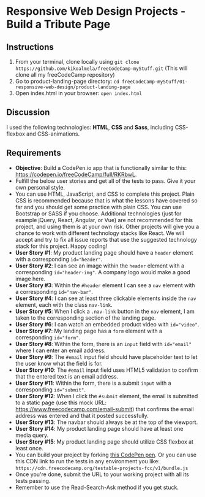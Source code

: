 # Responsive Web Design Projects - Build a Tribute Page

## Instructions
1. From your terminal, clone locally using `git clone https://github.com/kikoalmela/freeCodeCamp-myStuff.git` (This will clone all my freeCodeCamp repository)
2. Go to product-landing-page directory: `cd freeCodeCamp-myStuff/01-responsive-web-design/product-landing-page`
3. Open index.html in your browser: `open index.html`


## Discussion
I used the following technologies: **HTML**, **CSS** and **Sass**, including CSS-flexbox and CSS-animations.

## Requirements
- **Objective**: Build a CodePen.io app that is functionally similar to this: https://codepen.io/freeCodeCamp/full/RKRbwL.
- Fulfill the below user stories and get all of the tests to pass. Give it your own personal style.
- You can use HTML, JavaScript, and CSS to complete this project. Plain CSS is recommended because that is what the lessons have covered so far and you should get some practice with plain CSS. You can use Bootstrap or SASS if you choose. Additional technologies (just for example jQuery, React, Angular, or Vue) are not recommended for this project, and using them is at your own risk. Other projects will give you a chance to work with different technology stacks like React. We will accept and try to fix all issue reports that use the suggested technology stack for this project. Happy coding!
- **User Story #1**: My product landing page should have a `header` element with a corresponding `id="header"`.
- **User Story #2**: I can see an image within the `header` element with a corresponding `id="header-img"`. A company logo would make a good image here.
- **User Story #3**: Within the `#header` element I can see a `nav` element with a corresponding `id="nav-bar"`.
- **User Story #4**: I can see at least three clickable elements inside the `nav` element, each with the class `nav-link`.
- **User Story #5**: When I click a `.nav-link` button in the `nav` element, I am taken to the corresponding section of the landing page.
- **User Story #6**: I can watch an embedded product video with `id="video"`.
- **User Story #7**: My landing page has a `form` element with a corresponding `id="form"`.
- **User Story #8**: Within the form, there is an `input` field with `id="email"` where I can enter an email address.
- **User Story #9**: The `#email` input field should have placeholder text to let the user know what the field is for.
- **User Story #10**: The `#email` input field uses HTML5 validation to confirm that the entered text is an email address.
- **User Story #11**: Within the form, there is a submit `input` with a corresponding `id="submit"`.
- **User Story #12**: When I click the `#submit` element, the email is submitted to a static page (use this mock URL: https://www.freecodecamp.com/email-submit) that confirms the email address was entered and that it posted successfully.
- **User Story #13**: The navbar should always be at the top of the viewport.
- **User Story #14**: My product landing page should have at least one media query.
- **User Story #15**: My product landing page should utilize CSS flexbox at least once.
- You can build your project by forking [this CodePen pen](http://codepen.io/freeCodeCamp/full/MJjpwO). Or you can use this CDN link to run the tests in any environment you like: `https://cdn.freecodecamp.org/testable-projects-fcc/v1/bundle.js`
- Once you're done, submit the URL to your working project with all its tests passing.
- Remember to use the Read-Search-Ask method if you get stuck.